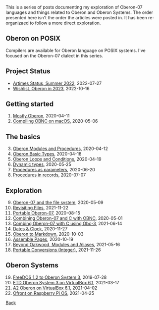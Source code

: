 
This is a series of posts documenting my exploration of Oberon-07
languages and things related to Oberon and Oberon Systems.
The order presented here isn't the order the articles were
posted in. It has been re-organizaed to follow a more direct
exploration.

Oberon on POSIX
---------------

Compilers are available for Oberon language on POSIX
systems. I've focused on the Oberon-07 dialect in this series.

Project Status
--------------

- [Artimes Status, Summer 2022](/blog/2022/07/27/Artemis-Status-Summer-2022.html), 2022-07-27
- [Wishlist, Oberon in 2023](/blog/2022/10/16/Wishlist-Oberon-in-2023.html), 2022-10-16

Getting started 
---------------

1. [Mostly Oberon](/blog/2020/04/11/Mostly-Oberon.html), 2020-04-11
2. [Compiling OBNC on macOS](/blog/2020/05/06/Compiling-OBNC-on-macOS.html), 2020-05-06


The basics
----------

3. [Oberon Modules and Procedures](/blog/2020/04/12/Mostly-Oberon-Modules.html), 2020-04-12
4. [Oberon Basic Types](/blog/2020/04/18/Mostly-Oberon-Basic-Types.html), 2020-04-18
5. [Oberon Loops and Conditions](/blog/2020/04/19/Mostly-Oberon-Loops-and-Conditions.html), 2020-04-19
6. [Dynamic types](/blog/2020/05/25/Dynamic-types.html), 2020-05-25
7. [Procedures as parameters](/blog/2020/06/20/Procedures-as-parameters.html), 2020-06-20
8. [Procedures in records](/blog/2020/07/07/Procedures-in-records.html), 2020-07-07


Exploration
-----------

9. [Oberon-07 and the file system](/blog/2020/05/09/Oberon-07-and-the-filesystem.html), 2020-05-09
10. [Revisiting Files](/blog/2021/11/22/Revisiting-Files.html), 2021-11-22
11. [Portable Oberon-07](/blog/2020/08/15/Portable-Oberon-07.html), 2020-08-15
12. [Combining Oberon-07 and C with OBNC](/blog/2020/05/01/Combining-Oberon-and-C.html), 2020-05-01
13. [Combing Oberon-07 with C using Obc-3](/blog/2021/06/14/Combining-Oberon-07-with-C-using-Obc-3.html), 2021-06-14
14. [Dates & Clock](/blog/2020/11/27/Dates-and-Clock.html), 2020-11-27
15. [Oberon to Markdown](/blog/2020/10/03/Oberon-to-markdown.html), 2020-10-03
16. [Assemble Pages](/blog/2020/10/03/Oberon-to-markdown.html), 2020-10-19
17. [Beyond Oakwood, Modules and Aliases](/blog/2021/05/16/Beyond-Oakwood-Modules-and-Aliases.html), 2021-05-16
18. [Portable Conversions (Integer)](/blog/2021/11/26/Portable-Conversions-Integers.html), 2021-11-26

Oberon Systems
--------------

19. [FreeDOS 1.2 to Oberon System 3](/blog/2019/07/28/freedos-to-oberon-system-3.html), 2019-07-28
20. [ETD Oberon System 3 on VirtualBox 6.1](/blog/2021/03/17/NativeOberon-VirtualBox.html), 2021-03-17
21. [A2 Oberon on VirtualBox 6.1](/blog/2021/04/02/A2-Oberon-on-VirtualBox-6.1.html), 2021-04-02
22. [Ofront on Raspberry Pi OS](/blog/2021/04/25/Ofront-on-Rasberry-Pi-OS.html), 2021-04-25

[Back](./)

